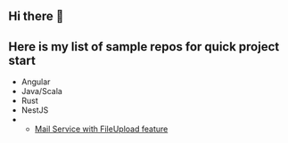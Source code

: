 ## Hi there 👋
## Here is my list of sample repos for quick project start
- Angular
- Java/Scala
- Rust
- NestJS
- - [Mail Service with FileUpload feature](https://github.com/redwick/nestjs-mail-service)
